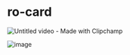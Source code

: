 # ro-card

![Untitled video - Made with Clipchamp](https://github.com/user-attachments/assets/80a40ed8-26fb-4d38-a3be-a76f847ff811)

![image](https://github.com/user-attachments/assets/51807358-aef6-4a13-a3f1-0989f4a2c0c5)
